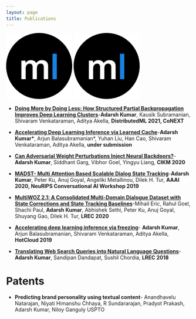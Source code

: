 ```yaml
---
layout: page
title: Publications
---
```

<!-- # Publications -->

<!-- <p align="center"">
   <img src="https://imgs.xkcd.com/comics/further_research_is_needed.png" width="100%" />
</p>
![image-title-here](https://imgs.xkcd.com/comics/further_research_is_needed.png){:class="img-responsive"} -->

![mobilelab's favicon](favicon.png "mobilelab's favicon title")
![mobilelab's favicon](/favicon.png "mobilelab's favicon title")

<!-- <div class="image-txt-container">
  <img src="https://images4.alphacoders.com/206/thumb-350-20658.jpg">
  <h2>
    Text here
  </h2>
</div>

<div class="clearfix float-my-children">
   <img src="//upload.wikimedia.org/wikipedia/commons/thumb/6/6e/Balzac.jpg/220px-Balzac.jpg" width=100>
   <div>some text here</div>
</div>

<div class="clearfix float-my-children">
   <img src="//upload.wikimedia.org/wikipedia/commons/f/fa/Honor%C3%A9_de_Balzac_(Stories_By_Foreign_Authors).png" width=100>
   <div>some text here</div>
</div> -->

* [**Doing More by Doing Less: How Structured Partial Backpropagation Improves Deep Learning Clusters**](https://dl.acm.org/doi/10.1145/3488659.3493778)-**Adarsh Kumar**, Kausik Subramanian, Shivaram Venkataraman, Aditya Akella, **DistributedML 2021, CoNEXT**

* [**Accelerating Deep Learning Inference via Learned Cache**](https://arxiv.org/pdf/2101.07344)-**Adarsh Kumar\***, Arjun Balasubramanian*, Yuhan Liu, Han Cao, Shivaram Venkataraman, Aditya Akella, **under submission**

* [**Can Adversarial Weight Perturbations Inject Neural Backdoors?**](https://arxiv.org/pdf/2008.01761.pdf)-**Adarsh Kumar**, Siddhant Garg, Vibhor Goel, Yingyu Liang, **CIKM 2020** 

* [**MADST- Multi Attention Based Scalable Dialog State Tracking**](https://arxiv.org/pdf/2002.08898)-**Adarsh Kumar**, Peter Ku, Anuj Goyal, Angeliki Metallinou, Dilek H. Tur, **AAAI 2020, NeuRIPS Conversational AI Workshop 2019**

* [**MultiWOZ 2.1: A Consolidated Multi-Domain Dialogue Dataset with State Corrections and State Tracking Baselines**](https://arxiv.org/abs/1907.01669)-Mihail Eric, Rahul Goel, Shachi Paul, **Adarsh Kumar**, Abhishek Sethi, Peter Ku, Anuj Goyal, Shuyang Gao, Dilek H. Tur, **LREC 2020**

* [**Accelerating deep learning inference via freezing**](https://www.usenix.org/system/files/hotcloud19-paper-kumar.pdf)- **Adarsh Kumar**, Arjun Balasubramanian, Shivaram Venkataraman, Aditya Akella, **HotCloud 2019**

* [**Translating Web Search Queries into Natural Language Questions**](https://arxiv.org/pdf/2002.02631.pdf)- **Adarsh Kumar**, Sandipan Dandapat, Sushil Chordia, **LREC 2018**


# Patents

* **Predicting brand personality using textual content**- Anandhavelu Natarajan, Niyati Himanshu Chhaya, R Sundararajan, Pradyot Prakash, Adarsh Kumar, Niloy Ganguly USPTO